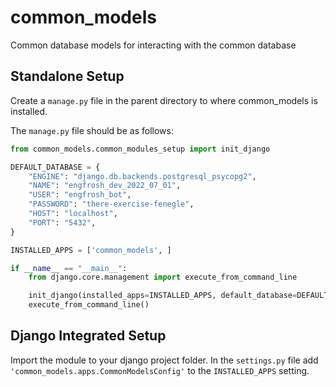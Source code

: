 # common_models
Common database models for interacting with the common database

## Standalone Setup

Create a `manage.py` file in the parent directory to where common_models is installed.

The `manage.py` file should be as follows:

```python
from common_models.common_modules_setup import init_django

DEFAULT_DATABASE = {
    "ENGINE": "django.db.backends.postgresql_psycopg2",
    "NAME": "engfrosh_dev_2022_07_01",
    "USER": "engfrosh_bot",
    "PASSWORD": "there-exercise-fenegle",
    "HOST": "localhost",
    "PORT": "5432",
}

INSTALLED_APPS = ['common_models', ]

if __name__ == "__main__":
    from django.core.management import execute_from_command_line

    init_django(installed_apps=INSTALLED_APPS, default_database=DEFAULT_DATABASE)
    execute_from_command_line()
```

## Django Integrated Setup

Import the module to your django project folder. In the `settings.py` file add `'common_models.apps.CommonModelsConfig'`
to the `INSTALLED_APPS` setting.
